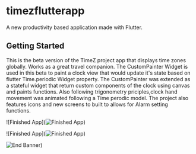 # timezflutterapp

A new productivity based application made with Flutter.

## Getting Started
This is the beta version of the TimeZ project app that displays time zones globally.
Works as a great travel companion.
The CustomPainter Widget is used in this beta to paint a clock view that would update it's state based on flutter Time.periodic Widget property.
The CustomPainter was extended as a stateful widget that return custom components of the clock using canvas and paints functions.
Also following trigonometry priciples,clock hand movement was animated following a Time perodic model.
The project also features icons and new screens to built to allows for Alarm setting functions.

![Finished App](![Finished App](https://dribbble.com/shots/6738814-Clock-App-UI-screens))


![Finished App](![Finished App](https://drive.google.com/file/d/1V93yJeDhwtMQggFa-ezt3DuNYlM2jitD/view?usp=sharing))

![End Banner](https://drive.google.com/file/d/1Q16nDq0B7S2_wLq6pIkhi0mapdCXocpO/view?usp=sharing))



